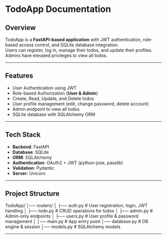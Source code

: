 # TodoApp Documentation

## Overview
TodoApp is a **FastAPI-based application** with JWT authentication, role-based access control, and SQLite database integration.  
Users can register, log in, manage their todos, and update their profiles. Admins have elevated privileges to view all todos.

---

## Features
- User Authentication using JWT  
- Role-based Authorization (**User & Admin**)  
- Create, Read, Update, and Delete todos  
- User profile management (edit, change password, delete account)  
- Admin endpoint to view all todos  
- SQLite database with SQLAlchemy ORM  

---

## Tech Stack
- **Backend**: FastAPI  
- **Database**: SQLite  
- **ORM**: SQLAlchemy  
- **Authentication**: OAuth2 + JWT (python-jose, passlib)  
- **Validation**: Pydantic  
- **Server**: Uvicorn  

---

## Project Structure
TodoApp/
│── routers/
│ ├── auth.py # User registration, login, JWT handling
│ ├── todo.py # CRUD operations for todos
│ ├── admin.py # Admin-only endpoints
│ ├── users.py # User profile & password management
│
│── main.py # App entry point
│── database.py # DB engine & session
│── models.py # SQLAlchemy models

----

